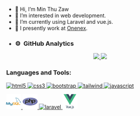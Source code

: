 - 👋 Hi, I’m Min Thu Zaw
- 👀 I’m interested in web development.
- 🌱 I’m currently using Laravel and vue.js. 
- 💼 I presently work at <a href="https://onenex.co/" target="_blank" rel="noreferrer">Onenex</a>. 
- ### ⚙️ &nbsp;GitHub Analytics
<p align="center">
    <a href="https://github.com/minthuzaw">
        <img height="180em"
             src="https://github-readme-stats-eight-theta.vercel.app/api?username=minthuzaw&show_icons=true&theme=algolia&include_all_commits=true&count_private=true"/>
        <img height="180em"
             src="https://github-readme-stats-eight-theta.vercel.app/api/top-langs/?username=minthuzaw&layout=compact&langs_count=8&theme=algolia"/>
    </a>
</p>
<h3 align="left">Languages and Tools:</h3>
<p align="left">
    <a href="https://www.w3.org/html/" target="_blank" rel="noreferrer">
        <img src="https://github.com/AsmrProg-YT/AsmrProg-YT/blob/master/assets/html.svg"
             alt="html5" width="100" height="40"/>
    </a>
    <a href="https://www.w3schools.com/css/" target="_blank" rel="noreferrer">
        <img src="https://github.com/AsmrProg-YT/AsmrProg-YT/blob/master/assets/css.svg"
             alt="css3" width="100" height="40"/>
    </a>
    <a href="https://getbootstrap.com" target="_blank" rel="noreferrer">
        <img src="https://github.com/AsmrProg-YT/AsmrProg-YT/blob/master/assets/bootstrap.svg"
             alt="bootstrap" width="140" height="40"/>
    </a>
    <a href="https://tailwindcss.com" target="_blank" rel="noreferrer">
        <img src="https://github.com/AsmrProg-YT/AsmrProg-YT/blob/master/assets/tailwind.svg" alt="tailwind" width="140"
             height="40"/>
    </a>
    <a href="https://developer.mozilla.org/en-US/docs/Web/JavaScript" target="_blank" rel="noreferrer">
        <img src="https://github.com/AsmrProg-YT/AsmrProg-YT/blob/master/assets/javascript.svg"
             alt="javascript" width="140" height="40"/>
    </a>
</p>
<p align="left">
    <a href="https://www.mysql.com/" target="_blank" rel="noreferrer">
        <img src="https://raw.githubusercontent.com/devicons/devicon/master/icons/mysql/mysql-original-wordmark.svg"
             alt="mysql" width="40" height="40"/>
    </a>
    <a href="https://www.php.net" target="_blank" rel="noreferrer">
        <img src="https://raw.githubusercontent.com/devicons/devicon/master/icons/php/php-original.svg" alt="php"
             width="40" height="40"/>
    </a>
    <a href="https://laravel.com/" target="_blank" rel="noreferrer">
        <img src="https://laravel.com/img/logomark.min.svg"
             alt="laravel" width="40" height="40"/>
    </a>
    <a href="https://vuejs.org/" target="_blank" rel="noreferrer">
        <img src="https://raw.githubusercontent.com/devicons/devicon/master/icons/vuejs/vuejs-original-wordmark.svg"
             alt="vuejs" width="40" height="40"/>
    </a>
</p>
